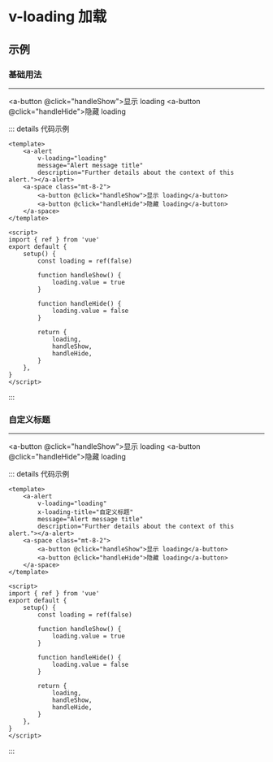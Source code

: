 # v-loading 加载

## 示例

### 基础用法

---

<a-alert 
    v-loading="loading"
    message="Alert message title"
    description="Further details about the context of this alert."></a-alert>
<a-space class="mt-8-2">
<a-button @click="handleShow">显示 loading</a-button>
<a-button @click="handleHide">隐藏 loading</a-button>
</a-space>

::: details 代码示例

```vue {3}
<template>
    <a-alert
        v-loading="loading"
        message="Alert message title"
        description="Further details about the context of this alert."></a-alert>
    <a-space class="mt-8-2">
        <a-button @click="handleShow">显示 loading</a-button>
        <a-button @click="handleHide">隐藏 loading</a-button>
    </a-space>
</template>

<script>
import { ref } from 'vue'
export default {
    setup() {
        const loading = ref(false)

        function handleShow() {
            loading.value = true
        }

        function handleHide() {
            loading.value = false
        }

        return {
            loading,
            handleShow,
            handleHide,
        }
    },
}
</script>
```

:::

### 自定义标题

---

<a-alert
v-loading="loading"
x-loading-title="自定义标题"
message="Alert message title"
description="Further details about the context of this alert."></a-alert>
<a-space class="mt-8-2">
<a-button @click="handleShow">显示 loading</a-button>
<a-button @click="handleHide">隐藏 loading</a-button>
</a-space>

::: details 代码示例

```vue {3}
<template>
    <a-alert
        v-loading="loading"
        x-loading-title="自定义标题"
        message="Alert message title"
        description="Further details about the context of this alert."></a-alert>
    <a-space class="mt-8-2">
        <a-button @click="handleShow">显示 loading</a-button>
        <a-button @click="handleHide">隐藏 loading</a-button>
    </a-space>
</template>

<script>
import { ref } from 'vue'
export default {
    setup() {
        const loading = ref(false)

        function handleShow() {
            loading.value = true
        }

        function handleHide() {
            loading.value = false
        }

        return {
            loading,
            handleShow,
            handleHide,
        }
    },
}
</script>
```

:::

<script setup>
import { ref } from 'vue';

const loading = ref(false);

function handleShow(){
    loading.value = true;
}

function handleHide(){
    loading.value = false;
}
</script>
